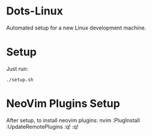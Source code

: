 # Dots-Linux

Automated setup for a new Linux development machine.

# Setup

Just run:
```
./setup.sh
```

# NeoVim Plugins Setup
After setup, to install neovim plugins:
nvim
:PlugInstall
:UpdateRemotePlugins
:q!
:q!
